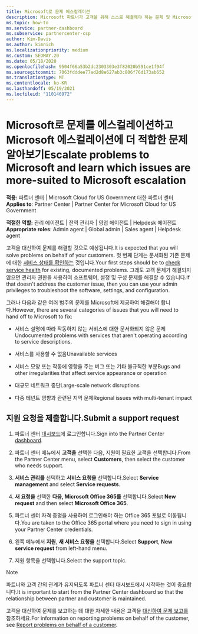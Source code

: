 ```yaml
---
title: Microsoft로 문제 에스컬레이션
description: Microsoft 파트너가 고객을 위해 스스로 해결해야 하는 문제 및 Microsoft로 에스컬레이션해야 할 수 있는 문제에 대해 알아봅니다.
ms.topic: how-to
ms.service: partner-dashboard
ms.subservice: partnercenter-csp
author: Kim-Davis
ms.author: kimnich
ms.localizationpriority: medium
ms.custom: SEOMAY.20
ms.date: 05/18/2020
ms.openlocfilehash: 9504f66a53b2dc2303303e3f82020b591ce1f94f
ms.sourcegitcommit: 7063fdddee77ad2d8e627ab3c806f76d173ab652
ms.translationtype: MT
ms.contentlocale: ko-KR
ms.lasthandoff: 05/19/2021
ms.locfileid: "110146972"
---
```

# <a name="escalate-problems-to-microsoft-and-learn-which-issues-are-more-suited-to-microsoft-escalation"></a><span data-ttu-id="5d060-103">Microsoft로 문제를 에스컬레이션하고 Microsoft 에스컬레이션에 더 적합한 문제 알아보기</span><span class="sxs-lookup"><span data-stu-id="5d060-103">Escalate problems to Microsoft and learn which issues are more-suited to Microsoft escalation</span></span>  

<span data-ttu-id="5d060-104">**적용:** 파트너 센터 | Microsoft Cloud for US Government 대한 파트너 센터</span><span class="sxs-lookup"><span data-stu-id="5d060-104">**Applies to**: Partner Center | Partner Center for Microsoft Cloud for US Government</span></span>

<span data-ttu-id="5d060-105">**적절한 역할:** 관리 에이전트 | 전역 관리자 | 영업 에이전트 | Helpdesk 에이전트</span><span class="sxs-lookup"><span data-stu-id="5d060-105">**Appropriate roles**: Admin agent | Global admin | Sales agent | Helpdesk agent</span></span>

<span data-ttu-id="5d060-106">고객을 대신하여 문제를 해결할 것으로 예상됩니다.</span><span class="sxs-lookup"><span data-stu-id="5d060-106">It is expected that you will solve problems on behalf of your customers.</span></span> <span data-ttu-id="5d060-107">첫 번째 단계는 문서화된 기존 문제에 대한 [서비스 상태를 확인하는](check-service-health.md) 것입니다.</span><span class="sxs-lookup"><span data-stu-id="5d060-107">Your first steps should be to [check service health](check-service-health.md) for existing, documented problems.</span></span> <span data-ttu-id="5d060-108">그래도 고객 문제가 해결되지 않으면 관리자 권한을 사용하여 소프트웨어, 설정 및 구성 문제를 해결할 수 있습니다.</span><span class="sxs-lookup"><span data-stu-id="5d060-108">If that doesn't address the customer issue, then you can use your admin privileges to troubleshoot the software, settings, and configuration.</span></span>

<span data-ttu-id="5d060-109">그러나 다음과 같은 여러 범주의 문제를 Microsoft에 제공하여 해결해야 합니다.</span><span class="sxs-lookup"><span data-stu-id="5d060-109">However, there are several categories of issues that you will need to hand off to Microsoft to fix:</span></span>

- <span data-ttu-id="5d060-110">서비스 설명에 따라 작동하지 않는 서비스에 대한 문서화되지 않은 문제</span><span class="sxs-lookup"><span data-stu-id="5d060-110">Undocumented problems with services that aren't operating according to service descriptions.</span></span>

- <span data-ttu-id="5d060-111">서비스를 사용할 수 없음</span><span class="sxs-lookup"><span data-stu-id="5d060-111">Unavailable services</span></span>

- <span data-ttu-id="5d060-112">서비스 모양 또는 작동에 영향을 주는 버그 또는 기타 불규칙한 부분</span><span class="sxs-lookup"><span data-stu-id="5d060-112">Bugs and other irregularities that affect service appearance or operation</span></span>

- <span data-ttu-id="5d060-113">대규모 네트워크 중단</span><span class="sxs-lookup"><span data-stu-id="5d060-113">Large-scale network disruptions</span></span>

- <span data-ttu-id="5d060-114">다중 테넌트 영향과 관련된 지역 문제</span><span class="sxs-lookup"><span data-stu-id="5d060-114">Regional issues with multi-tenant impact</span></span>

## <a name="submit-a-support-request"></a><span data-ttu-id="5d060-115">지원 요청을 제출합니다.</span><span class="sxs-lookup"><span data-stu-id="5d060-115">Submit a support request</span></span>

1. <span data-ttu-id="5d060-116">파트너 센터 [대시보드](https://partner.microsoft.com/dashboard)에 로그인합니다.</span><span class="sxs-lookup"><span data-stu-id="5d060-116">Sign into the Partner Center [dashboard](https://partner.microsoft.com/dashboard).</span></span>

2. <span data-ttu-id="5d060-117">파트너 센터 메뉴에서 **고객을** 선택한 다음, 지원이 필요한 고객을 선택합니다.</span><span class="sxs-lookup"><span data-stu-id="5d060-117">From the Partner Center menu, select **Customers**, then select the customer who needs support.</span></span>

3. <span data-ttu-id="5d060-118">**서비스 관리를** 선택하고 **서비스 요청을** 선택합니다.</span><span class="sxs-lookup"><span data-stu-id="5d060-118">Select **Service management** and select **Service requests**.</span></span>

4. <span data-ttu-id="5d060-119">**새 요청을** 선택한 **다음, Microsoft Office 365를** 선택합니다.</span><span class="sxs-lookup"><span data-stu-id="5d060-119">Select **New request** and then select **Microsoft Office 365**.</span></span>

5. <span data-ttu-id="5d060-120">파트너 센터 자격 증명을 사용하여 로그인해야 하는 Office 365 포털로 이동됩니다.</span><span class="sxs-lookup"><span data-stu-id="5d060-120">You are taken to the Office 365 portal where you need to sign in using your Partner Center credentials.</span></span>

6. <span data-ttu-id="5d060-121">왼쪽 메뉴에서 **지원**, **새 서비스 요청을** 선택합니다.</span><span class="sxs-lookup"><span data-stu-id="5d060-121">Select **Support**, **New service request** from left-hand menu.</span></span>

7. <span data-ttu-id="5d060-122">지원 항목을 선택합니다.</span><span class="sxs-lookup"><span data-stu-id="5d060-122">Select the support topic.</span></span>

>[!NOTE]
><span data-ttu-id="5d060-123">파트너와 고객 간의 관계가 유지되도록 파트너 센터 대시보드에서 시작하는 것이 중요합니다.</span><span class="sxs-lookup"><span data-stu-id="5d060-123">It is important to start from the Partner Center dashboard so that the relationship between partner and customer is maintained.</span></span> 

<span data-ttu-id="5d060-124">고객을 대신하여 문제를 보고하는 데 대한 자세한 내용은 고객을 [대신하여 문제 보고를](report-problems-on-behalf-of-a-customer.md)참조하세요.</span><span class="sxs-lookup"><span data-stu-id="5d060-124">For information on reporting problems on behalf of the customer, see [Report problems on behalf of a customer](report-problems-on-behalf-of-a-customer.md).</span></span>

